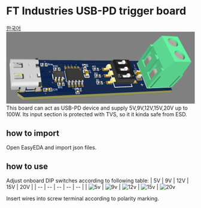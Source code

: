 # FT Industries USB-PD trigger board
[한국어](https://github.com/FTIndustries/PD-trigger/blob/main/readme-ko.md)\
![preview](https://github.com/FTIndustries/PD-trigger/blob/main/3dpreview.png?raw=true)
This board can act as USB-PD device and supply 5V,9V,12V,15V,20V up to 100W. Its input section is protected with TVS, so it it kinda safe from ESD.
## how to import
Open EasyEDA and import json files.
## how to use
Adjust onboard DIP switches according to following table:
| 5V | 9V | 12V | 15V | 20V |
| -- | -- | -- | -- | -- |
| ![5v](https://github.com/FTIndustries/PD-trigger/assets/47267045/c7051947-fa71-4dee-8336-95623b4c70dd) | ![9v](https://github.com/FTIndustries/PD-trigger/assets/47267045/9755a13f-17da-4a07-9b31-d81bfeb7c1b1) | ![12v](https://github.com/FTIndustries/PD-trigger/assets/47267045/71fb0efc-6302-42a0-b88a-1ffe396cda64) | ![15v](https://github.com/FTIndustries/PD-trigger/assets/47267045/86bb44fe-69bd-4e2c-898a-720c67f6369a) | ![20v](https://github.com/FTIndustries/PD-trigger/assets/47267045/e8ee79c5-8365-4a6d-a51c-54bfc3ef8718)

Insert wires into screw terminal according to polarity marking.